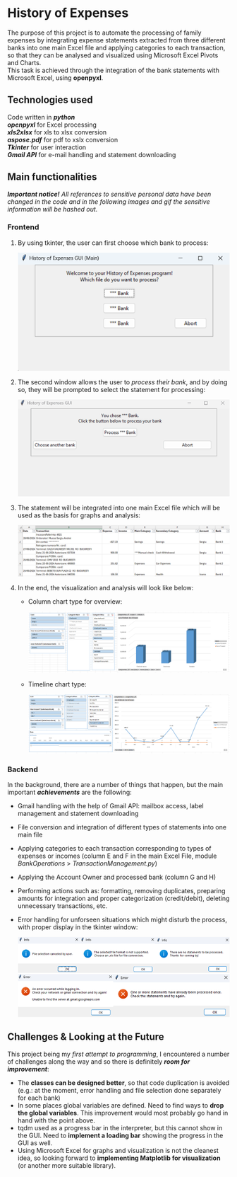 # History of Expenses
 
The purpose of this project is to automate the processing of family expenses by integrating expense statements extracted from three different banks into one main Excel file and applying categories to each transaction, so that they can be analysed and visualized using Microsoft Excel Pivots and Charts.<br>
This task is achieved through the integration of the bank statements with Microsoft Excel, using **openpyxl**.

## Technologies used

Code written in ***python***<br>
***openpyxl*** for Excel processing<br>
***xls2xlsx*** for xls to xlsx conversion<br>
***aspose.pdf*** for pdf to xslx conversion<br>
***Tkinter*** for user interaction<br>
***Gmail API*** for e-mail handling and statement downloading<br>

## Main functionalities

***Important notice!*** *All references to sensitive personal data have been changed in the code and in the following images and gif the sensitive information will be hashed out.*

### Frontend

1. By using tkinter, the user can first choose which bank to process:

    ![Tkinter Main Window](/assets/images/TkinterMainWindow.png "Tkinter Main Window")

2. The second window allows the user to *process their bank*, and by doing so, they will be prompted to select the statement for processing:

    ![Tkinter Secondary Window gif](/assets/images/SecondaryWindowAnimation.gif "Tkinter Secondary Window")

3. The statement will be integrated into one main Excel file which will be used as the basis for graphs and analysis:

    ![Main Excel File](/assets/images/ExcelOutput.png "Main Excel File")

4. In the end, the visualization and analysis will look like below:

    - Column chart type for overview:

        ![Column Chart Type](/assets/images/Chart1.png "Column Chart Type")

    - Timeline chart type:

        ![Timeline Chart Type](/assets/images/Chart2.png "Timeline Chart Type")

### Backend

In the background, there are a number of things that happen, but the main important ***achievements*** are the following:
- Gmail handling with the help of Gmail API: mailbox access, label management and statement downloading
- File conversion and integration of different types of statements into one main file
- Applying categories to each transaction corresponding to types of expenses or incomes (column E and F in the main Excel File, module *BankOperations* > *TransactionManagement.py*)
- Applying the Account Owner and processed bank (column G and H)
- Performing actions such as: formatting, removing duplicates, preparing amounts for integration and proper categorization (credit/debit), deleting unnecessary transactions, etc.
- Error handling for unforseen situations which might disturb the process, with proper display in the tkinter window:

    ![Info](/assets/images/Info1.png "Info")
    ![Error](/assets/images/Error.png "Error")

## Challenges & Looking at the Future

This project being my *first attempt to programming*, I encountered a number of challenges along the way and so there is definitely ***room for improvement***:
- The **classes can be designed better**, so that code duplication is avoided (e.g.: at the moment, error handling and file selection done separately for each bank)
- In some places global variables are defined. Need to find ways to **drop the global variables**. This improvement would most probably go hand in hand with the point above.
- tqdm used as a progress bar in the interpreter, but this cannot show in the GUI. Need to **implement a loading bar** showing the progress in the GUI as well.
- Using Microsoft Excel for graphs and visualization is not the cleanest idea, so looking forward to **implementing Matplotlib for visualization** (or another more suitable library).